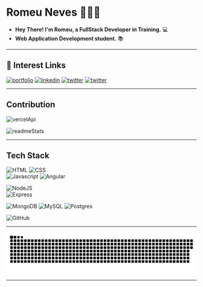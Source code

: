 # Romeu Neves 🙋🏻‍♂️
- **Hey There! I'm Romeu, a FullStack Developer in Training.** 💻 
- **Web Application Development student.** 📚 
---


## 🔗 Interest Links
[![portfolio](https://img.shields.io/badge/my_portfolio-230F3B?style=for-the-badge&logo=KO-fi&logoColor=069642)](https://theuncoder.netlify.app)   [![linkedin](https://img.shields.io/badge/linkedin-0A66C2?style=for-the-badge&logo=linkedin&logoColor=white)](https://www.linkedin.com/in/romeu-neves-6b1340184/)   [![twitter](https://img.shields.io/badge/twitter-1DA1F2?style=for-the-badge&logo=twitter&logoColor=white)](https://twitter.com/RRNeves21)   [![twitter](https://img.shields.io/badge/instagram-blueviolet?style=for-the-badge&logo=instagram&logoColor=white)](https://instagram.com/_devsincero_)

---

## Contribution
![vercelApi](https://github-readme-stats.vercel.app/api?username=rnevesphp&show_icons=true&theme=dark&include_all_commits=true&count_private=true)

![readmeStats](https://github-readme-stats.vercel.app/api/top-langs/?username=rnevesphp&layout=compact&langs_count=8&theme=dark)

---

## Tech Stack


 ![HTML](https://icongr.am/devicon/html5-original.svg?size=35&color=06963c) 
 ![CSS](https://icongr.am/devicon/css3-original.svg?size=35&color=06963c)  
  ![Javascript](https://icongr.am/devicon/javascript-original.svg?size=35&color=06963c) 
 ![Angular](https://icongr.am/devicon/angularjs-original.svg?size=35&color=06963c)
 
 ![NodeJS](https://icongr.am/devicon/nodejs-original.svg?size=35&color=06963c)   
 ![Express](https://icongr.am/devicon/express-original-wordmark.svg?size=90&color=06963c) 
 
 ![MongoDB](https://icongr.am/devicon/mongodb-original.svg?size=35&color=06963c) 
 ![MySQL](https://icongr.am/devicon/mysql-original.svg?size=35&color=06963c) 
 ![Postgres](https://icongr.am/devicon/postgresql-original.svg?size=35&color=currentColor)
 
![GitHub](https://icongr.am/devicon/github-original-wordmark.svg?size=70&color=ffffff) 

---

![Snake animation](https://github.com/rnevesphp/rnevesphp/blob/output/github-contribution-grid-snake.svg)

---
